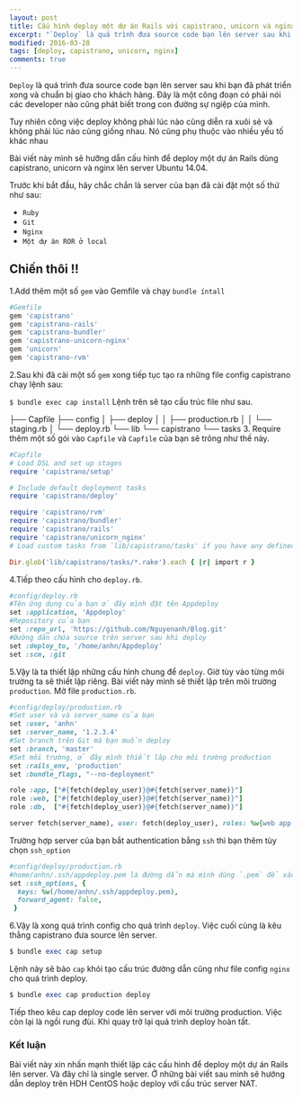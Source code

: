 ```yaml
---
layout: post
title: Cấu hình deploy một dự án Rails với capistrano, unicorn và nginx
excerpt: "`Deploy` là quá trình đưa source code bạn lên server sau khi bạn đã phát triển xong và chuẩn bị giao cho khách hàng. Đây là một công đoạn có phải nói các developer nào cũng phát biết trong con đường sự ngiệp của mình."
modified: 2016-03-28
tags: [deploy, capistrano, unicorn, nginx]
comments: true
---
```


`Deploy` là quá trình đưa source code bạn lên server sau khi bạn đã phát triển xong và chuẩn bị giao cho khách hàng. Đây là một công đoạn có phải nói các developer nào cũng phát biết trong con đường sự ngiệp của mình.

Tuy nhiên công việc deploy không phải lúc nào cũng diễn ra xuôi sẻ và không phải lúc nào cũng giống nhau. Nó cũng phụ thuộc vào nhiều yếu tố khác nhau

Bài viết này mình sẽ hưỡng dẫn cấu hình để deploy một dự án Rails dùng capistrano, unicorn và nginx lên server Ubuntu 14.04.

 Trước khi bắt đầu, hãy chắc chắn là server của bạn đã cài đặt một số thứ như sau: 
 
 * `Ruby`
 * `Git`
 * `Nginx`
 * `Một dự án ROR ở local`

## Chiến thôi !!
1.Add thêm một số `gem` vào Gemfile và chạy `bundle íntall` 

``` ruby
#Gemfile
gem 'capistrano'
gem 'capistrano-rails'
gem 'capistrano-bundler'
gem 'capistrano-unicorn-nginx'
gem 'unicorn'
gem 'capistrano-rvm'
```

2.Sau khi đã cài một số `gem` xong tiếp tục tạo ra những file config capistrano chạy lệnh sau:

`$ bundle exec cap install`
Lệnh trên sẽ tạo cấu trúc file như sau.

├── Capfile
├── config
│   ├── deploy
│   │   ├── production.rb
│   │   └── staging.rb
│   └── deploy.rb
└── lib
    └── capistrano
            └── tasks
3. Require thêm một số gói vào `Capfile` và `Capfile` của bạn sẽ trông như thế này.

``` ruby
#Capfile
# Load DSL and set up stages
require 'capistrano/setup'

# Include default deployment tasks
require 'capistrano/deploy'

require 'capistrano/rvm'
require 'capistrano/bundler'
require 'capistrano/rails'
require 'capistrano/unicorn_nginx'
# Load custom tasks from `lib/capistrano/tasks' if you have any defined

Dir.glob('lib/capistrano/tasks/*.rake').each { |r| import r }
```

4.Tiếp theo cấu hình cho `deploy.rb`.

``` ruby
#config/deploy.rb
#Tên ứng dụng của bạn ở đây mình đặt tên Appdeploy
set :application, 'Appdeploy'
#Repository của bạn
set :repo_url, 'https://github.com/Nguyenanh/Blog.git'
#Đường dãn chứa source trên server sau khi deploy
set :deploy_to, '/home/anhn/Appdeploy'
set :scm, :git

```
5.Vậy là ta thiết lập những cấu hình chung để `deploy`. Giờ tùy vào từng môi trường ta sẽ thiết lập riêng. Bài viết này mình sẽ thiết lập trên môi trường `production`. Mở file `production.rb`.

```ruby
#config/deploy/production.rb
#Set user và và server_name của bạn
set :user, 'anhn'
set :server_name, '1.2.3.4'
#Set branch trên Git mà bạn muốn deploy
set :branch, 'master'
#Set môi trường, ở đây mình thiết lâp cho môi trường production
set :rails_env, 'production'
set :bundle_flags, "--no-deployment"

role :app, ["#{fetch(deploy_user)}@#{fetch(server_name)}"]
role :web, ["#{fetch(deploy_user)}@#{fetch(server_name)}"]
role :db,  ["#{fetch(deploy_user)}@#{fetch(server_name)}"]

server fetch(server_name), user: fetch(deploy_user), roles: %w{web app db}, primary: true

```
Trường hợp server của bạn bắt authentication bằng `ssh` thì bạn thêm tùy chọn `ssh_option`

``` ruby
#config/deploy/production.rb
#home/anhn/.ssh/appdeploy.pem là đường dẫn mà mình dùng `.pem` để xác thực
set :ssh_options, {
  keys: %w(/home/anhn/.ssh/appdeploy.pem),
  forward_agent: false,
 }
```
6.Vậy là xong quá trình config cho quá trình `deploy`. Việc cuối cùng là kêu thằng capistrano đưa source lên server.
``` ruby
$ bundle exec cap setup
```
Lệnh này sẽ bảo `cap` khỏi tạo cấu trúc đường dẫn cũng như file config `nginx` cho quá trình deploy.
``` ruby 
$ bundle exec cap production deploy
```
Tiếp theo kêu cap deploy code lên server với môi trường production. Việc còn lại là ngồi rung đùi. Khi quay trở lại quá trình deploy hoàn tất.


### Kết luận
Bài viết này xin nhấn mạnh thiết lập các cấu hình để deploy một dự án Rails lên server. Và đây chỉ là single server. Ở những bài viết sau mình sẽ hướng dẫn deploy trên HDH CentOS hoặc deploy với cấu trúc server NAT.
